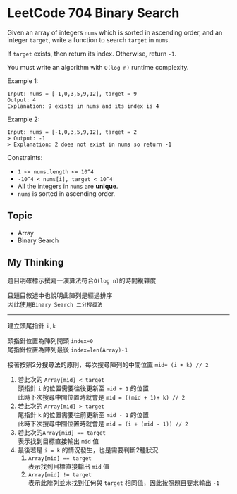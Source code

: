 # LeetCode 704 Binary Search

Given an array of integers `nums` which is sorted in ascending order, and an integer `target`, write a function to search `target` in `nums`. 

If `target` exists, then return its index. Otherwise, return `-1`.

You must write an algorithm with `O(log n)` runtime complexity.



Example 1:

```
Input: nums = [-1,0,3,5,9,12], target = 9
Output: 4
Explanation: 9 exists in nums and its index is 4
```

Example 2:

```
Input: nums = [-1,0,3,5,9,12], target = 2
> Output: -1
> Explanation: 2 does not exist in nums so return -1
```

Constraints:

- `1 <= nums.length <= 10^4`
- `-10^4 < nums[i], target < 10^4`
- All the integers in `nums` are **unique**.
- `nums` is sorted in ascending order.

## Topic
- Array
- Binary Search

## My Thinking
題目明確標示撰寫一演算法符合`O(log n)`的時間複雜度

且題目敘述中也說明此陣列是經過排序<br>
因此使用`Binary Search 二分搜尋法`

***

建立頭尾指針 `i,k`

頭指針位置為陣列開頭 `index=0`<br>
尾指針位置為陣列最後 `index=len(Array)-1`

接著按照2分搜尋法的原則，每次搜尋陣列的中間位置 `mid= (i + k) // 2`

1. 若此次的 `Array[mid] < target`<br>頭指針 `i` 的位置需要往後更新至 `mid + 1` 的位置<br>此時下次搜尋中間位置時就會是 `mid = ((mid + 1)+ k) // 2`
2. 若此次的 `Array[mid] > target`<br>尾指針 `k` 的位置需要往前更新至 `mid - 1` 的位置<br>此時下次搜尋中間位置時就會是 `mid = (i + (mid - 1)) // 2`
3. 若此次的`Array[mid] == target`<br>表示找到目標直接輸出 `mid` 值
4. 最後若是 `i = k` 的情況發生，也是需要判斷2種狀況
   1. `Array[mid] == target`<br>表示找到目標直接輸出 `mid` 值
   2. `Array[mid] != target`<br>表示此陣列並未找到任何與 `target` 相同值，因此按照題目要求輸出 `-1`